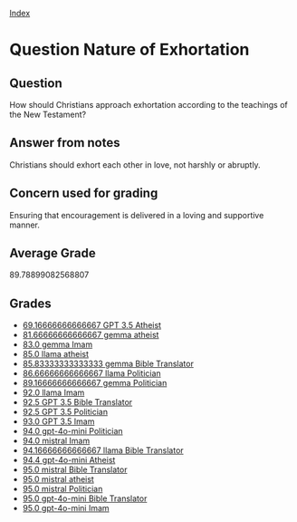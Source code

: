
[Index](../../index.md)
# Question Nature of Exhortation
## Question
How should Christians approach exhortation according to the teachings of the New Testament?

## Answer from notes
Christians should exhort each other in love, not harshly or abruptly.

## Concern used for grading
Ensuring that encouragement is delivered in a loving and supportive manner.

## Average Grade
89.78899082568807

## Grades
 * [69.16666666666667 GPT 3.5 Atheist](../answers/GPT_3.5_Atheist/Nature_of_Exhortation.md)
 * [81.66666666666667 gemma atheist](../answers/gemma_atheist/Nature_of_Exhortation.md)
 * [83.0 gemma Imam](../answers/gemma_Imam/Nature_of_Exhortation.md)
 * [85.0 llama atheist](../answers/llama_atheist/Nature_of_Exhortation.md)
 * [85.83333333333333 gemma Bible Translator](../answers/gemma_Bible_Translator/Nature_of_Exhortation.md)
 * [86.66666666666667 llama Politician](../answers/llama_Politician/Nature_of_Exhortation.md)
 * [89.16666666666667 gemma Politician](../answers/gemma_Politician/Nature_of_Exhortation.md)
 * [92.0 llama Imam](../answers/llama_Imam/Nature_of_Exhortation.md)
 * [92.5 GPT 3.5 Bible Translator](../answers/GPT_3.5_Bible_Translator/Nature_of_Exhortation.md)
 * [92.5 GPT 3.5 Politician](../answers/GPT_3.5_Politician/Nature_of_Exhortation.md)
 * [93.0 GPT 3.5 Imam](../answers/GPT_3.5_Imam/Nature_of_Exhortation.md)
 * [94.0 gpt-4o-mini Politician](../answers/gpt-4o-mini_Politician/Nature_of_Exhortation.md)
 * [94.0 mistral Imam](../answers/mistral_Imam/Nature_of_Exhortation.md)
 * [94.16666666666667 llama Bible Translator](../answers/llama_Bible_Translator/Nature_of_Exhortation.md)
 * [94.4 gpt-4o-mini Atheist](../answers/gpt-4o-mini_Atheist/Nature_of_Exhortation.md)
 * [95.0 mistral Bible Translator](../answers/mistral_Bible_Translator/Nature_of_Exhortation.md)
 * [95.0 mistral atheist](../answers/mistral_atheist/Nature_of_Exhortation.md)
 * [95.0 mistral Politician](../answers/mistral_Politician/Nature_of_Exhortation.md)
 * [95.0 gpt-4o-mini Bible Translator](../answers/gpt-4o-mini_Bible_Translator/Nature_of_Exhortation.md)
 * [95.0 gpt-4o-mini Imam](../answers/gpt-4o-mini_Imam/Nature_of_Exhortation.md)
